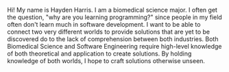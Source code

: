 Hi! My name is Hayden Harris. I am a biomedical science major. I often get the question, "why are you learning programming?" since people in my field often don't learn much in software development. I want to be able to connect two very different worlds to provide solutions that are yet to be discovered do to the lack of comprehension between both industries. Both Biomedical Science and Software Engineering require high-level knowledge of both theoretical and application to create solutions. By holding knowledge of both worlds, I hope to craft solutions otherwise unseen.

<!---
funnyman569/funnyman569 is a ✨ special ✨ repository because its `README.md` (this file) appears on your GitHub profile.
You can click the Preview link to take a look at your changes.
--->
